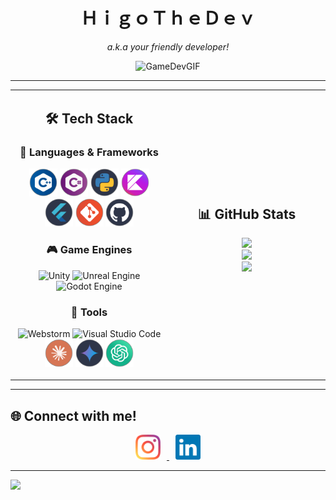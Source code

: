 <div align="center">

# ＨｉｇｏＴｈｅＤｅｖ  
*a.k.a your friendly developer!*  

![GameDevGIF](https://media1.giphy.com/media/v1.Y2lkPTc5MGI3NjExYnA3bms4M2t1ODE2NXBzc3VwYTc0b3lueHo0bWNlZmpsZW1iN2djMiZlcD12MV9pbnRlcm5hbF9naWZfYnlfaWQmY3Q9Zw/NKEt9elQ5cR68/giphy.gif)

</div>

---

<table align="center">
<tr>
<td align="center" width="50%">

## 🛠️ Tech Stack

### 🧠 Languages & Frameworks
<p align="center">
  <img src="https://raw.githubusercontent.com/YuheshPandian/ICONIC/main/icons/dark/cpp.svg" width="45" height="45" alt="C++" />
  <img src="https://raw.githubusercontent.com/YuheshPandian/ICONIC/main/icons/dark/csharp.svg" width="45" height="45" alt="C#" />
  <img src="https://raw.githubusercontent.com/YuheshPandian/ICONIC/main/icons/dark/python.svg" width="45" height="45" alt="Python" />
  <img src="https://raw.githubusercontent.com/YuheshPandian/ICONIC/main/icons/dark/kotlin.svg" width="45" height="45" alt="Kotlin" />
  <img src="https://raw.githubusercontent.com/YuheshPandian/ICONIC/main/icons/dark/flutter.svg" width="45" height="45" alt="Flutter" />
  <img src="https://raw.githubusercontent.com/YuheshPandian/ICONIC/main/icons/dark/git.svg" width="45" height="45" alt="Git" />
  <img src="https://raw.githubusercontent.com/YuheshPandian/ICONIC/main/icons/dark/github.svg" width="45" height="45" alt="GitHub" />
</p>

### 🎮 Game Engines
<p align="center">
  <img src="https://raw.githubusercontent.com/marwin1991/profile-technology-icons/refs/heads/main/icons/unity.png" width="45" height="45" alt="Unity" />
  <img src="https://raw.githubusercontent.com/marwin1991/profile-technology-icons/refs/heads/main/icons/unreal_engine.png" width="45" height="45" alt="Unreal Engine" />
  <img src="https://raw.githubusercontent.com/marwin1991/profile-technology-icons/refs/heads/main/icons/godot.png" width="45" height="45" alt="Godot Engine" />
</p>

### 🔨 Tools
<p align="center">
  <img src="https://raw.githubusercontent.com/marwin1991/profile-technology-icons/refs/heads/main/icons/webstorm.png" width="45" height="45" alt="Webstorm" />
  <img src="https://raw.githubusercontent.com/marwin1991/profile-technology-icons/refs/heads/main/icons/visual_studio_code.png" width="45" height="45" alt="Visual Studio Code" />
  <img src="https://raw.githubusercontent.com/YuheshPandian/ICONIC/main/icons/dark/claude.svg" width="45" height="45" alt="Claude" />
  <img src="https://raw.githubusercontent.com/YuheshPandian/ICONIC/main/icons/dark/gemini.svg" width="45" height="45" alt="Gemini" />
  <img src="https://raw.githubusercontent.com/YuheshPandian/ICONIC/main/icons/dark/chatgpt.svg" width="45" height="45" alt="ChatGPT" />
</p>

</td>
<td align="center" width="50%">

## 📊 GitHub Stats
![](https://github-readme-stats.vercel.app/api?username=HigoTheDev&theme=dark&hide_border=false&include_all_commits=false&count_private=false)<br/>
![](https://nirzak-streak-stats.vercel.app/?user=HigoTheDev&theme=dark&hide_border=false)<br/>
![](https://github-readme-stats.vercel.app/api/top-langs/?username=HigoTheDev&theme=dark&hide_border=false&include_all_commits=false&count_private=false&layout=compact)

</td>
</tr>
</table>

---

## 🌐 Connect with me!
<p align="center">
  <a href="https://instagram.com/j_higo_">
    <img src="https://github.com/CLorant/readme-social-icons/blob/main/medium/colored/instagram.svg" width="40" height="40" style="margin: 0 10px;" />
  </a><a href="https://www.linkedin.com/in/luong-pham-84470b316">
    <img src="https://github.com/CLorant/readme-social-icons/blob/main/medium/colored/linkedin.svg" width="40" height="40" style="margin: 0 10px;" />
  </a>
</p>




---
[![](https://visitcount.itsvg.in/api?id=HigoTheDev&icon=0&color=0)](https://visitcount.itsvg.in)

</div>
